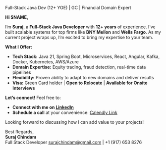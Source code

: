 Full-Stack Java Dev (12+ YOE) | GC | Financial Domain Expert  

**Hi $NAME,**  

I’m **Suraj**, a **Full-Stack Java Developer** with **12+ years** of experience. I’ve built scalable systems for top firms like **BNY Mellon** and **Wells Fargo**. As my current project wraps up, I’m excited to bring my expertise to your team.  

**What I Offer:**  

- **Tech Stack:** Java 21, Spring Boot, Microservices, React, Angular, Kafka, Docker, Kubernetes, AWS/Azure  
- **Domain Expertise:** Equity trading, fraud detection, real-time data pipelines  
- **Flexibility:** Proven ability to adapt to new domains and deliver results  
- **Visa:** Green Card holder | **Open to Relocate** | **Available for Onsite Interviews**  

**Let’s connect!** Feel free to:  

- **Connect with me on [LinkedIn](https://www.linkedin.com/in/suraj-chindam/)**  
- **Schedule a call** at your convenience: [Calendly Link](https://calendly.com/surajchindam/30min)  

Looking forward to discussing how I can add value to your projects!  

Best Regards,  
**Suraj Chindam**  
Full Stack Developer
[surajchindam@gmail.com](mailto:surajchindam@gmail.com) | +1 (917) 653 8276  
